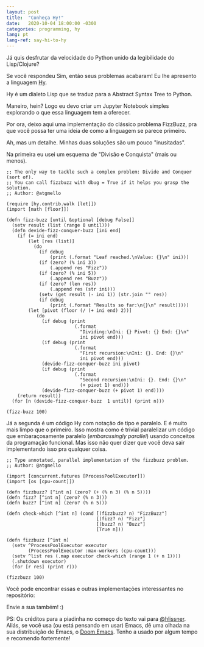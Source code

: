 ```yaml
---
layout: post
title:  "Conheça Hy!"
date:   2020-10-04 18:00:00 -0300
categories: programming, hy
lang: pt
lang-ref: say-hi-to-hy
---
```


Já quis desfrutar da velocidade do Python unido da legibilidade do Lisp/Clojure?

Se você respondeu Sim, então seus problemas acabaram! Eu lhe apresento a
linguagem [Hy](https://docs.hylang.org/en/stable/).

Hy é um dialeto Lisp que se traduz para a Abstract Syntax Tree to Python.

Maneiro, hein? Logo eu devo criar um Jupyter Notebook simples explorando o que
essa linguagem tem a oferecer.

Por ora, deixo aqui uma implementação do clássico problema FizzBuzz, pra que
você possa ter uma ideia de como a linguagem se parece primeiro.

Ah, mas um detalhe. Minhas duas soluções são um pouco "inusitadas".

Na primeira eu usei um esquema de "Divisão e Conquista" (mais ou menos).

```hy
;; The only way to tackle such a complex problem: Divide and Conquer (sort of).
;; You can call fizzbuzz with dbug = True if it helps you grasp the solution.
;; Author: @atgmello

(require [hy.contrib.walk [let]])
(import [math [floor]])

(defn fizz-buzz [until &optional [debug False]]
  (setv result (list (range 0 until)))
  (defn devide-fizz-conquer-buzz [ini end]
    (if (= ini end)
        (let [res (list)]
          (do
            (if debug
                (print (.format "Leaf reached.\nValue: {}\n" ini)))
            (if (zero? (% ini 3))
                (.append res "Fizz"))
            (if (zero? (% ini 5))
                (.append res "Buzz"))
            (if (zero? (len res))
                (.append res (str ini)))
            (setv (get result (- ini 1)) (str.join "" res))
            (if debug
                (print (.format "Results so far:\n{}\n" result)))))
        (let [pivot (floor (/ (+ ini end) 2))]
           (do
             (if debug (print
                         (.format
                           "Dividing:\nIni: {} Pivot: {} End: {}\n"
                           ini pivot end)))
             (if debug (print
                         (.format
                           "First recursion:\nIni: {}. End: {}\n"
                           ini pivot end)))
             (devide-fizz-conquer-buzz ini pivot)
             (if debug (print
                         (.format
                           "Second recursion:\nIni: {}. End: {}\n"
                           (+ pivot 1) end)))
             (devide-fizz-conquer-buzz (+ pivot 1) end))))
    (return result))
  (for [n (devide-fizz-conquer-buzz  1 until)] (print n)))

(fizz-buzz 100)
```

Já a segunda é um código Hy com notação de tipo e paralelo. E é muito mais limpo
que o primeiro. Isso mostra como é trivial paralelizar um código que
embaraçosamente paralelo (*embarassingly parallel*) usando conceitos da
programação funcional. Mas isso não quer dizer que você deva sair implementando
isso pra qualquer coisa.

```hy
;; Type annotated, parallel implementation of the fizzbuzz problem.
;; Author: @atgmello

(import [concurrent.futures [ProcessPoolExecutor]])
(import [os [cpu-count]])

(defn fizzbuzz? [^int n] (zero? (+ (% n 3) (% n 5))))
(defn fizz? [^int n] (zero? (% n 3)))
(defn buzz? [^int n] (zero? (% n 5)))

(defn check-which [^int n] (cond [(fizzbuzz? n) "FizzBuzz"]
                                 [(fizz? n) "Fizz"]
                                 [(buzz? n) "Buzz"]
                                 [True n]))

(defn fizzbuzz [^int n]
  (setv ^ProcessPoolExecutor executor
        (ProcessPoolExecutor :max-workers (cpu-count)))
  (setv ^list res (.map executor check-which (range 1 (+ n 1))))
  (.shutdown executor)
  (for [r res] (print r)))

(fizzbuzz 100)
```

Você pode encontrar essas e outras implementações interessantes no repositório:

[](https://github.com/NLDev/Hacktoberfest-2020-FizzBuzz)

Envie a sua também! :)

PS: Os créditos para a piadinha no começo do texto vai para
[@hlissner](https://github.com/hlissner). Aliás, se você usa (ou está pensando
em usar) Emacs, dê uma olhada na sua distribuição de Emacs, o [Doom
Emacs](https://github.com/hlissner/doom-emacs). Tenho a usado por algum tempo e
recomendo fortemente!

